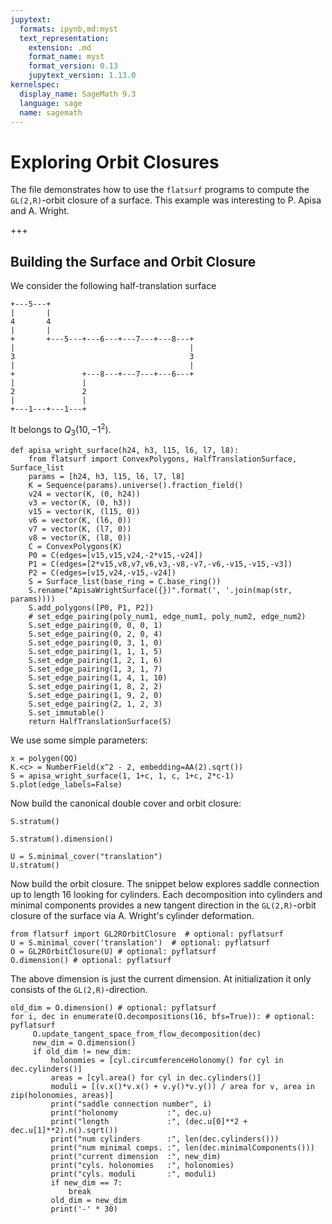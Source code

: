 ```yaml
---
jupytext:
  formats: ipynb,md:myst
  text_representation:
    extension: .md
    format_name: myst
    format_version: 0.13
    jupytext_version: 1.13.0
kernelspec:
  display_name: SageMath 9.3
  language: sage
  name: sagemath
---
```


# Exploring Orbit Closures
The file demonstrates how to use the `flatsurf` programs to compute the
`GL(2,R)`-orbit closure of a surface. This example was interesting to
P. Apisa and A. Wright.

+++

## Building the Surface and Orbit Closure

We consider the following half-translation surface

    +---5---+
    |       |
    4       4
    |       |
    +       +---5---+---6---+---7---+---8---+
    |                                       |
    3                                       3
    |                                       |
    +               +---8---+---7---+---6---+
    |               |
    2               2
    |               |
    +---1---+---1---+
    
It belongs to $Q_3(10, -1^2)$.

```{code-cell} ipython3
def apisa_wright_surface(h24, h3, l15, l6, l7, l8):
    from flatsurf import ConvexPolygons, HalfTranslationSurface, Surface_list
    params = [h24, h3, l15, l6, l7, l8]
    K = Sequence(params).universe().fraction_field()
    v24 = vector(K, (0, h24))
    v3 = vector(K, (0, h3))
    v15 = vector(K, (l15, 0))
    v6 = vector(K, (l6, 0))
    v7 = vector(K, (l7, 0))
    v8 = vector(K, (l8, 0))
    C = ConvexPolygons(K)
    P0 = C(edges=[v15,v15,v24,-2*v15,-v24])
    P1 = C(edges=[2*v15,v8,v7,v6,v3,-v8,-v7,-v6,-v15,-v15,-v3])
    P2 = C(edges=[v15,v24,-v15,-v24])
    S = Surface_list(base_ring = C.base_ring())
    S.rename("ApisaWrightSurface({})".format(', '.join(map(str, params))))
    S.add_polygons([P0, P1, P2])
    # set_edge_pairing(poly_num1, edge_num1, poly_num2, edge_num2)
    S.set_edge_pairing(0, 0, 0, 1)
    S.set_edge_pairing(0, 2, 0, 4)
    S.set_edge_pairing(0, 3, 1, 0)
    S.set_edge_pairing(1, 1, 1, 5)
    S.set_edge_pairing(1, 2, 1, 6)
    S.set_edge_pairing(1, 3, 1, 7)
    S.set_edge_pairing(1, 4, 1, 10)
    S.set_edge_pairing(1, 8, 2, 2)
    S.set_edge_pairing(1, 9, 2, 0)
    S.set_edge_pairing(2, 1, 2, 3)
    S.set_immutable()
    return HalfTranslationSurface(S)
```

We use some simple parameters:

```{code-cell} ipython3
x = polygen(QQ)
K.<c> = NumberField(x^2 - 2, embedding=AA(2).sqrt())
S = apisa_wright_surface(1, 1+c, 1, c, 1+c, 2*c-1)
S.plot(edge_labels=False)
```

Now build the canonical double cover and orbit closure:

```{code-cell} ipython3
S.stratum()
```

```{code-cell} ipython3
S.stratum().dimension()
```

```{code-cell} ipython3
U = S.minimal_cover("translation")
U.stratum()
```

Now build the orbit closure. The snippet below explores saddle connection up to
length 16 looking for cylinders. Each decomposition into cylinders and minimal
components provides a new tangent direction in the `GL(2,R)`-orbit closure of
the surface via A. Wright's cylinder deformation.

```{code-cell} ipython3
from flatsurf import GL2ROrbitClosure  # optional: pyflatsurf
U = S.minimal_cover('translation')  # optional: pyflatsurf
O = GL2ROrbitClosure(U) # optional: pyflatsurf
O.dimension() # optional: pyflatsurf
```

The above dimension is just the current dimension. At initialization it only
consists of the `GL(2,R)`-direction.

```{code-cell} ipython3
old_dim = O.dimension() # optional: pyflatsurf
for i, dec in enumerate(O.decompositions(16, bfs=True)): # optional: pyflatsurf
     O.update_tangent_space_from_flow_decomposition(dec)
     new_dim = O.dimension()
     if old_dim != new_dim:
         holonomies = [cyl.circumferenceHolonomy() for cyl in dec.cylinders()]
         areas = [cyl.area() for cyl in dec.cylinders()]
         moduli = [(v.x()*v.x() + v.y()*v.y()) / area for v, area in zip(holonomies, areas)]
         print("saddle connection number", i)
         print("holonomy           :", dec.u)
         print("length             :", (dec.u[0]**2 + dec.u[1]**2).n().sqrt())
         print("num cylinders      :", len(dec.cylinders()))
         print("num minimal comps. :", len(dec.minimalComponents()))
         print("current dimension  :", new_dim)
         print("cyls. holonomies   :", holonomies)
         print("cyls. moduli       :", moduli)
         if new_dim == 7:
             break
         old_dim = new_dim
         print('-' * 30)
```
